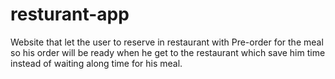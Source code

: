# resturant-app
Website that let the user to reserve in restaurant with Pre-order for the meal so his order will be ready when he get to the restaurant which save him time instead of waiting along time for his meal.
